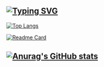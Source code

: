 [![Typing SVG](https://readme-typing-svg.herokuapp.com?color=%2336BCF7&lines=A+feature+not+a+bug)](#)
---

[![Top Langs](https://github-readme-stats.vercel.app/api/top-langs/?username=werckut&layout=compact&theme=tokyonight)](#)


[![Readme Card](https://github-readme-stats.vercel.app/api/pin/?username=werckut&repo=werckut&theme=tokyonight)](https://github.com/Werckut/Werckut)

[![Anurag's GitHub stats](https://github-readme-stats.vercel.app/api?username=werckut&theme=tokyonight)](#)
---
